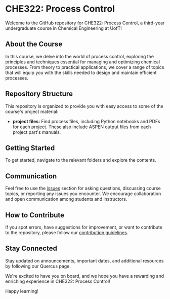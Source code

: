# CHE322: Process Control

Welcome to the GitHub repository for CHE322: Process Control, a third-year undergraduate course in Chemical Engineering at UofT!

## About the Course
In this course, we delve into the world of process control, exploring the principles and techniques essential for managing and optimizing chemical processes. From theory to practical applications, we cover a range of topics that will equip you with the skills needed to design and maintain efficient processes.

## Repository Structure
This repository is organized to provide you with easy access to some of the course's project material:

- **project files:** Find process files, including Python notebooks and PDFs for each project. These also include ASPEN output files from each project part's manuals. 

## Getting Started
To get started, navigate to the relevant folders and explore the contents.

## Communication
Feel free to use the [issues](https://github.com/ranaabarghout/CHE322/issues) section for asking questions, discussing course topics, or reporting any issues you encounter. We encourage collaboration and open communication among students and instructors.

## How to Contribute
If you spot errors, have suggestions for improvement, or want to contribute to the repository, please follow our [contribution guidelines](CONTRIBUTING.md).

## Stay Connected
Stay updated on announcements, important dates, and additional resources by following our Quercus page.

We're excited to have you on board, and we hope you have a rewarding and enriching experience in CHE322: Process Control!

Happy learning!
